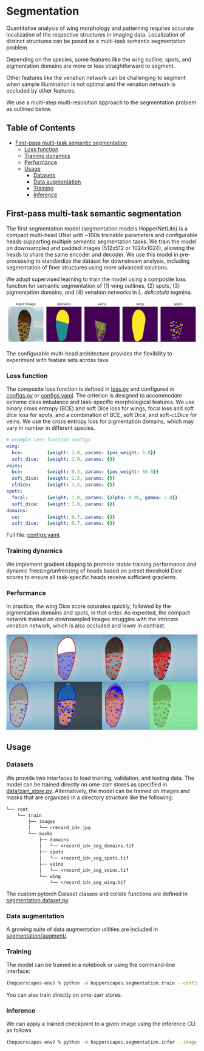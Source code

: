 # Segmentation

Quantitative analysis of wing morphology and patterning requires accurate localization of the respective structures in imaging data. Localization of distinct structures can be posed as a multi-task semantic segmentation problem. 

Depending on the species, some features like the wing outline, spots, and pigmentation domains are more or less straightforward to segment. 

Other features like the venation network can be challenging to segment when sample illumination is not optimal and the venation network is occluded by other features. 

We use a multi-step multi-resolution approach to the segmentation problem as outlined below.

## Table of Contents
- [First-pass multi-task semantic segmentation](#first-pass-multi-task-semantic-segmentation)
    - [Loss function](#loss-function)
    - [Training dynamics](#training-dynamics)
    - [Performance](#performance)
    - [Usage](#usage)
        - [Datasets](#datasets)
        - [Data augmentation](#data-augmentation)
        - [Training](#training)
        - [Inference](#inference)

## First-pass multi-task semantic segmentation
The first segmentation model (segmentation.models.HopperNetLite) is a compact multi-head UNet with ~100k trainable parameters and configurable heads supporting multiple semantic segmentation tasks. We train the model on downsampled and padded images (512x512 or 1024x1024), allowing the heads to share the same encoder and decoder. We use this model in pre-processing to standardize the dataset for downstream analysis, including segmentation of finer structures using more advanced solutions.

We adopt supervised learning to train the model using a composite loss function for semantic segmentation of (1) wing outlines, (2) spots, (3) pigmentation domains, and (4) venation networks in _L. delicatula_ tegmina. 

![Demo](../../assets/sample_record.png)

The configurable multi-head architecture provides the flexibility to experiment with feature sets across taxa.

### Loss function
The composite loss function is defined in [loss.py](../segmentation/loss.py) and configured in [configs.py](../configs.py) or [configs.yaml](../configs.yaml). The criterion is designed to accommodate extreme class imbalance and task-specific morphological features. We use binary cross entropy (BCE) and soft Dice loss for wings, focal loss and soft dice loss for spots, and a combination of BCE, soft Dice, and soft-cLDice for veins. We use the cross entropy loss for pigmentation domains, which may vary in number in different species. 

```yaml
# example loss function configs
wing:
  bce:         {weight: 1.0, params: {pos_weight: 5.0}}
  soft_dice:   {weight: 1.0, params: {}}
veins:
  bce:         {weight: 0.3, params: {pos_weight: 50.0}}
  soft_dice:   {weight: 1.5, params: {}}
  cldice:      {weight: 1.5, params: {}}
spots:
  focal:       {weight: 1.0, params: {alpha: 0.85, gamma: 2.0}}
  soft_dice:   {weight: 1.0, params: {}}
domains:
  ce:          {weight: 0.7, params: {}}
  soft_dice:   {weight: 0.7, params: {}}
```
Full file: [configs.yaml](../configs.yaml).

### Training dynamics
We implement gradient clipping to promote stable training performance and dynamic freezing/unfreezing of heads based on preset threshold Dice scores to ensure all task-specific heads receive sufficient gradients. 

### Performance
In practice, the wing Dice score saturates quickly, followed by the pigmentation domains and spots, in that order. As expected, the compact network trained on downsampled images struggles with the intricate venation network, which is also occluded and lower in contrast.

![Demo](../../assets/seg.gif)

## Usage

### Datasets
We provide two interfaces to load training, validation, and testing data. The model can be trained directly on ome-zarr stores as specified in [data/zarr_store.py](../data/zarr_store.py). Alternatively, the model can be trained on images and masks that are organized in a directory structure like the following: 

    └── root
        └── train
            ├── images
            │   └── <record_id>.jpg
            └── masks
                ├── domains
                │   └── <record_id>_seg_domains.tif
                ├── spots
                │   └── <record_id>_seg_spots.tif
                ├── veins
                │   └── <record_id>_seg_veins.tif
                └── wing
                    └── <record_id>_seg_wing.tif

The custom pytorch Dataset classes and collate functions are defined in [segmentation.dataset.py](../segmentation/dataset.py).

### Data augmentation
A growing suite of data augmentation utilities are included in [segmentation/augment/](../segmentation/augment/).

### Training
The model can be trained in a notebook or using the command-line interface:

```bash
(hopperscapes-env) % python -m hopperscapes.segmentation.train --configs_path $PATH_TO_CONFIGS_YAML --images_dir $PATH_TO_IMAGES --masks_dir $PATH_TO_MASKS --checkpoint_path $PATH_TO_PRETRAINED_CHECKPOINT
```
You can also train directly on ome-zarr stores.

### Inference
We can apply a trained checkpoint to a given image using the inference CLI as follows

```bash
(hopperscapes-env) % python -m hopperscapes.segmentation.infer --image_path $PATH_TO_IMAGE --checkpoint_path $PATH_TO_CHECKPOINT --device "cuda"

```
